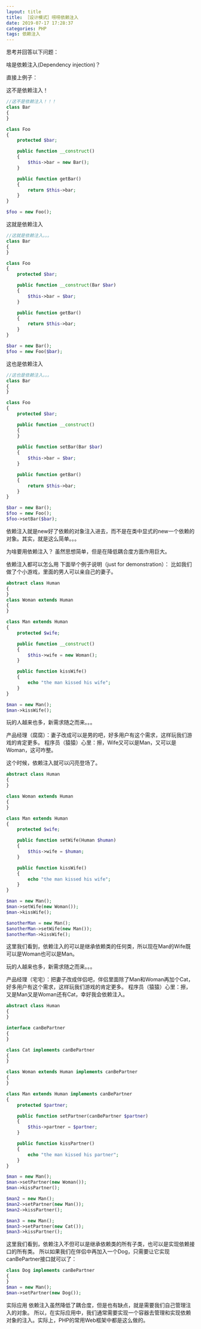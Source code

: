 ```yaml
---
layout: title
title: ［设计模式］唠唠依赖注入
date: 2019-07-17 17:28:37
categories: PHP
tags: 依赖注入
---
```

思考并回答以下问题：

<!--more-->

啥是依赖注入(Dependency injection)？

直接上例子：

这不是依赖注入！
```php
//这不是依赖注入！！！
class Bar
{
}

class Foo
{
    protected $bar;

    public function __construct()
    {
        $this->bar = new Bar();
    }

    public function getBar()
    {
        return $this->bar;
    }
}

$foo = new Foo();
```
这就是依赖注入
```php
//这就是依赖注入。。。
class Bar
{
}

class Foo
{
    protected $bar;

    public function __construct(Bar $bar)
    {
        $this->bar = $bar;
    }

    public function getBar()
    {
        return $this->bar;
    }
}

$bar = new Bar();
$foo = new Foo($bar);
```
这也是依赖注入
```php
//这也是依赖注入。。。
class Bar
{
}

class Foo
{
    protected $bar;

    public function __construct()
    {
    }
    
    public function setBar(Bar $bar)
    {
        $this->bar = $bar;
    }

    public function getBar()
    {
        return $this->bar;
    }
}

$bar = new Bar();
$foo = new Foo();
$foo->setBar($bar);
```
依赖注入就是new好了依赖的对象注入进去，而不是在类中显式的new一个依赖的对象。其实，就是这么简单。。。

为啥要用依赖注入？
虽然思想简单，但是在降低耦合度方面作用巨大。

依赖注入都可以怎么用
下面举个例子说明（just for demonstration）： 比如我们做了个小游戏，里面的男人可以亲自己的妻子。
```php
abstract class Human
{
}
class Woman extends Human
{
}

class Man extends Human
{
    protected $wife;

    public function __construct()
    {
        $this->wife = new Woman();
    }

    public function kissWife()
    {
        echo "the man kissed his wife";
    }
}

$man = new Man();
$man->kissWife();
```
玩的人越来也多，新需求随之而来。。。

产品经理（腐腐）：妻子改成可以是男的吧，好多用户有这个需求，这样玩我们游戏的肯定更多。 程序员（猿猿）心里：擦，Wife又可以是Man，又可以是Woman，这可咋整。

这个时候，依赖注入就可以闪亮登场了。
```php
abstract class Human
{
}

class Woman extends Human
{
}

class Man extends Human
{
    protected $wife;

    public function setWife(Human $human)
    {
        $this->wife = $human;
    }

    public function kissWife()
    {
        echo "the man kissed his wife";
    }
}

$man = new Man();
$man->setWife(new Woman());
$man->kissWife();

$anotherMan = new Man();
$anotherMan->setWife(new Man());
$anotherMan->kissWife();
```
这里我们看到，依赖注入的可以是继承依赖类的任何类，所以现在Man的Wife既可以是Woman也可以是Man。

玩的人越来也多，新需求随之而来。。。

产品经理（宅宅）：把妻子改成伴侣吧，伴侣里面除了Man和Woman再加个Cat，好多用户有这个需求，这样玩我们游戏的肯定更多。 程序员（猿猿）心里：擦，又是Man又是Woman还有Cat，幸好我会依赖注入。
```php
abstract class Human
{
}

interface canBePartner
{
}

class Cat implements canBePartner
{
}

class Woman extends Human implements canBePartner
{
}

class Man extends Human implements canBePartner
{
    protected $partner;

    public function setPartner(canBePartner $partner)
    {
        $this->partner = $partner;
    }

    public function kissPartner()
    {
        echo "the man kissed his partner";
    }
}

$man = new Man();
$man->setPartner(new Woman());
$man->kissPartner();

$man2 = new Man();
$man2->setPartner(new Man());
$man2->kissPartner();

$man3 = new Man();
$man3->setPartner(new Cat());
$man3->kissPartner();
```
这里我们看到，依赖注入不但可以是继承依赖类的所有子类，也可以是实现依赖接口的所有类。 所以如果我们在伴侣中再加入一个Dog，只需要让它实现canBePartner接口就可以了：
```php
class Dog implements canBePartner
{
}
$man = new Man();
$man->setPartner(new Dog());
```
实际应用
依赖注入虽然降低了耦合度，但是也有缺点，就是需要我们自己管理注入的对象。 所以，在实际应用中，我们通常需要实现一个容器去管理和实现依赖对象的注入。实际上，PHP的常用Web框架中都是这么做的。